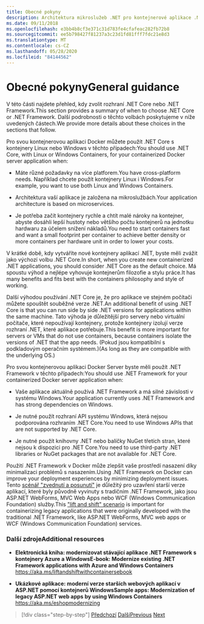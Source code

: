 ```yaml
---
title: Obecné pokyny
description: Architektura mikroslužeb .NET pro kontejnerové aplikace .NET | Obecné pokyny
ms.date: 09/11/2018
ms.openlocfilehash: e3bb4b8cf3e371c31d783fe4cfafeac282fb72b8
ms.sourcegitcommit: ee5b798427f81237a3c23d1fd81fff7fdc21e8d3
ms.translationtype: MT
ms.contentlocale: cs-CZ
ms.lasthandoff: 05/28/2020
ms.locfileid: "84144562"
---
```

# <a name="general-guidance"></a><span data-ttu-id="b59bd-103">Obecné pokyny</span><span class="sxs-lookup"><span data-stu-id="b59bd-103">General guidance</span></span>

<span data-ttu-id="b59bd-104">V této části najdete přehled, kdy zvolit rozhraní .NET Core nebo .NET Framework.</span><span class="sxs-lookup"><span data-stu-id="b59bd-104">This section provides a summary of when to choose .NET Core or .NET Framework.</span></span> <span data-ttu-id="b59bd-105">Další podrobnosti o těchto volbách poskytujeme v níže uvedených částech.</span><span class="sxs-lookup"><span data-stu-id="b59bd-105">We provide more details about these choices in the sections that follow.</span></span>

<span data-ttu-id="b59bd-106">Pro svou kontejnerovou aplikaci Docker můžete použít .NET Core s kontejnery Linux nebo Windows v těchto případech:</span><span class="sxs-lookup"><span data-stu-id="b59bd-106">You should use .NET Core, with Linux or Windows Containers, for your containerized Docker server application when:</span></span>

- <span data-ttu-id="b59bd-107">Máte různé požadavky na více platforem.</span><span class="sxs-lookup"><span data-stu-id="b59bd-107">You have cross-platform needs.</span></span> <span data-ttu-id="b59bd-108">Například chcete použít kontejnery Linux i Windows.</span><span class="sxs-lookup"><span data-stu-id="b59bd-108">For example, you want to use both Linux and Windows Containers.</span></span>

- <span data-ttu-id="b59bd-109">Architektura vaší aplikace je založena na mikroslužbách.</span><span class="sxs-lookup"><span data-stu-id="b59bd-109">Your application architecture is based on microservices.</span></span>

- <span data-ttu-id="b59bd-110">Je potřeba začít kontejnery rychle a chtít malé nároky na kontejner, abyste dosáhli lepší hustoty nebo většího počtu kontejnerů na jednotku hardwaru za účelem snížení nákladů.</span><span class="sxs-lookup"><span data-stu-id="b59bd-110">You need to start containers fast and want a small footprint per container to achieve better density or more containers per hardware unit in order to lower your costs.</span></span>

<span data-ttu-id="b59bd-111">V krátké době, kdy vytváříte nové kontejnery aplikací .NET, byste měli zvážit jako výchozí volbu .NET Core.</span><span class="sxs-lookup"><span data-stu-id="b59bd-111">In short, when you create new containerized .NET applications, you should consider .NET Core as the default choice.</span></span> <span data-ttu-id="b59bd-112">Má spoustu výhod a nejlépe vyhovuje kontejnerům filozofie a stylu práce.</span><span class="sxs-lookup"><span data-stu-id="b59bd-112">It has many benefits and fits best with the containers philosophy and style of working.</span></span>

<span data-ttu-id="b59bd-113">Další výhodou používání .NET Core je, že pro aplikace ve stejném počítači můžete spouštět souběžné verze .NET.</span><span class="sxs-lookup"><span data-stu-id="b59bd-113">An additional benefit of using .NET Core is that you can run side by side .NET versions for applications within the same machine.</span></span> <span data-ttu-id="b59bd-114">Tato výhoda je důležitější pro servery nebo virtuální počítače, které nepoužívají kontejnery, protože kontejnery izolují verze rozhraní .NET, které aplikace potřebuje.</span><span class="sxs-lookup"><span data-stu-id="b59bd-114">This benefit is more important for servers or VMs that do not use containers, because containers isolate the versions of .NET that the app needs.</span></span> <span data-ttu-id="b59bd-115">(Pokud jsou kompatibilní s podkladovým operačním systémem.)</span><span class="sxs-lookup"><span data-stu-id="b59bd-115">(As long as they are compatible with the underlying OS.)</span></span>

<span data-ttu-id="b59bd-116">Pro svou kontejnerovou aplikaci Docker Server byste měli použít .NET Framework v těchto případech:</span><span class="sxs-lookup"><span data-stu-id="b59bd-116">You should use .NET Framework for your containerized Docker server application when:</span></span>

- <span data-ttu-id="b59bd-117">Vaše aplikace aktuálně používá .NET Framework a má silné závislosti v systému Windows.</span><span class="sxs-lookup"><span data-stu-id="b59bd-117">Your application currently uses .NET Framework and has strong dependencies on Windows.</span></span>

- <span data-ttu-id="b59bd-118">Je nutné použít rozhraní API systému Windows, která nejsou podporována rozhraním .NET Core.</span><span class="sxs-lookup"><span data-stu-id="b59bd-118">You need to use Windows APIs that are not supported by .NET Core.</span></span>

- <span data-ttu-id="b59bd-119">Je nutné použít knihovny .NET nebo balíčky NuGet třetích stran, které nejsou k dispozici pro .NET Core.</span><span class="sxs-lookup"><span data-stu-id="b59bd-119">You need to use third-party .NET libraries or NuGet packages that are not available for .NET Core.</span></span>

<span data-ttu-id="b59bd-120">Použití .NET Framework v Docker může zlepšit vaše prostředí nasazení díky minimalizaci problémů s nasazením.</span><span class="sxs-lookup"><span data-stu-id="b59bd-120">Using .NET Framework on Docker can improve your deployment experiences by minimizing deployment issues.</span></span> <span data-ttu-id="b59bd-121">Tento [scénář "zvednutí a posunutí"](https://aka.ms/liftandshiftwithcontainersebook) je důležitý pro uzavření starší verze aplikací, které byly původně vyvinuty s tradičním .NET Framework, jako jsou ASP.NET WebForms, MVC Web Apps nebo WCF (Windows Communication Foundation) služby.</span><span class="sxs-lookup"><span data-stu-id="b59bd-121">This ["lift and shift" scenario](https://aka.ms/liftandshiftwithcontainersebook) is important for containerizing legacy applications that were originally developed with the traditional .NET Framework, like ASP.NET WebForms, MVC web apps or WCF (Windows Communication Foundation) services.</span></span>

### <a name="additional-resources"></a><span data-ttu-id="b59bd-122">Další zdroje</span><span class="sxs-lookup"><span data-stu-id="b59bd-122">Additional resources</span></span>

- <span data-ttu-id="b59bd-123">**Elektronická kniha: modernizovat stávající aplikace .NET Framework s kontejnery Azure a Windows**</span><span class="sxs-lookup"><span data-stu-id="b59bd-123">**E-book: Modernize existing .NET Framework applications with Azure and Windows Containers**</span></span>  
    <https://aka.ms/liftandshiftwithcontainersebook>

- <span data-ttu-id="b59bd-124">**Ukázkové aplikace: moderní verze starších webových aplikací v ASP.NET pomocí kontejnerů Windows**</span><span class="sxs-lookup"><span data-stu-id="b59bd-124">**Sample apps: Modernization of legacy ASP.NET web apps by using Windows Containers**</span></span>  
    <https://aka.ms/eshopmodernizing>

>[!div class="step-by-step"]
><span data-ttu-id="b59bd-125">[Předchozí](index.md) 
> [Další](net-core-container-scenarios.md)</span><span class="sxs-lookup"><span data-stu-id="b59bd-125">[Previous](index.md)
[Next](net-core-container-scenarios.md)</span></span>
